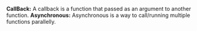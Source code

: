 **CallBack:** A callback is a function that passed as an argument to another function.
**Asynchronous:** Asynchronous is a way to call/running multiple functions parallelly.
